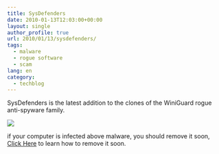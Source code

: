 ```yaml
---
title: SysDefenders
date: 2010-01-13T12:03:00+00:00
layout: single
author_profile: true
url: 2010/01/13/sysdefenders/
tags:
  - malware
  - rogue software
  - scam
lang: en
category: 
  - techblog
---
```

SysDefenders is the latest addition to the clones of the WiniGuard rogue anti-spyware family.

[![](http://4.bp.blogspot.com/_vaUVXcmC3OI/S02vS-552iI/AAAAAAAAAo8/utLomjG2U7c/s640/sysdefenders.jpg)](http://4.bp.blogspot.com/_vaUVXcmC3OI/S02vS-552iI/AAAAAAAAAo8/utLomjG2U7c/s1600-h/sysdefenders.jpg)

if your computer is infected above malware, you should remove it soon, [Click Here](/knowledge-base/malware/removal/) to learn how to remove it soon.